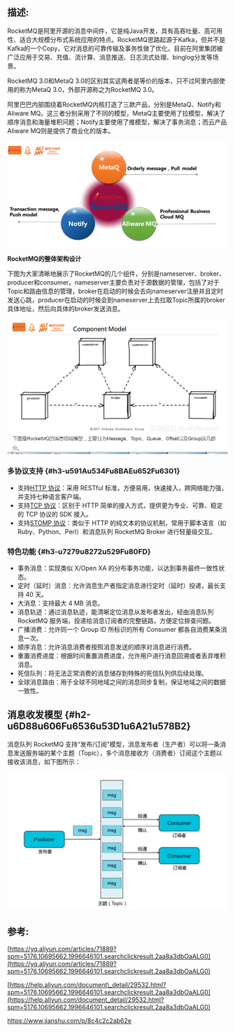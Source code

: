 ## 描述:

RocketMQ是阿里开源的消息中间件，它是纯Java开发，具有高吞吐量、高可用性、适合大规模分布式系统应用的特点。RocketMQ思路起源于Kafka，但并不是Kafka的一个Copy，它对消息的可靠传输及事务性做了优化，目前在阿里集团被广泛应用于交易、充值、流计算、消息推送、日志流式处理、binglog分发等场景。

RocketMQ 3.0和MetaQ 3.0的区别其实这两者是等价的版本，只不过阿里内部使用的称为MetaQ 3.0，外部开源称之为RocketMQ 3.0。

阿里巴巴内部围绕着RocketMQ内核打造了三款产品，分别是MetaQ、Notify和Aliware MQ。这三者分别采用了不同的模型，MetaQ主要使用了拉模型，解决了顺序消息和海量堆积问题；Notify主要使用了推模型，解决了事务消息；而云产品Aliware MQ则是提供了商业化的版本。

![](/assets/微信截图_20190727110350.png)

**RocketMQ的整体架构设计**

下图为大家清晰地展示了RocketMQ的几个组件，分别是nameserver、broker、producer和consumer。nameserver主要负责对于源数据的管理，包括了对于Topic和路由信息的管理，broker在启动的时候会去向nameserver注册并且定时发送心跳，producer在启动的时候会到nameserver上去拉取Topic所属的broker具体地址，然后向具体的broker发送消息。

![](/assets/微信截图_20190727111204.png)

### 多协议支持 {#h3-u591Au534Fu8BAEu652Fu6301}

* 支持[HTTP 协议](https://help.aliyun.com/document_detail/102996.html)：采用 RESTful 标准，方便易用，快速接入，跨网络能力强，并支持七种语言客户端。
* 支持[TCP 协议](https://help.aliyun.com/document_detail/44711.html)：区别于 HTTP 简单的接入方式，提供更为专业、可靠、稳定的 TCP 协议的 SDK 接入。
* 支持[STOMP 协议](https://help.aliyun.com/document_detail/112558.html)：类似于 HTTP 的纯文本的协议机制，常用于脚本语言（如 Ruby、Python、Perl）和消息队列 RocketMQ Broker 进行轻量级交互。

### 特色功能 {#h3-u7279u8272u529Fu80FD}

* 事务消息：实现类似 X/Open XA 的分布事务功能，以达到事务最终一致性状态。
* 定时（延时）消息：允许消息生产者指定消息进行定时（延时）投递，最长支持 40 天。
* 大消息：支持最大 4 MB 消息。
* 消息轨迹：通过消息轨迹，能清晰定位消息从发布者发出，经由消息队列 RocketMQ 服务端，投递给消息订阅者的完整链路，方便定位排查问题。
* 广播消费：允许同一个 Group ID 所标识的所有 Consumer 都各自消费某条消息一次。
* 顺序消息：允许消息消费者按照消息发送的顺序对消息进行消费。
* 重置消费进度：根据时间重置消费进度，允许用户进行消息回溯或者丢弃堆积消息。
* 死信队列：将无法正常消费的消息储存到特殊的死信队列供后续处理。
* 全球消息路由：用于全球不同地域之间的消息同步复制，保证地域之间的数据一致性。

## 消息收发模型 {#h2-u6D88u606Fu6536u53D1u6A21u578B2}

消息队列 RocketMQ 支持“发布/订阅”模型，消息发布者（生产者）可以将一条消息发送服务端的某个主题（Topic），多个消息接收方（消费者）订阅这个主题以接收该消息，如下图所示：

![](/assets/微信截图_20190727111724.png)

## 参考:

[https://yq.aliyun.com/articles/71889?spm=5176.10695662.1996646101.searchclickresult.2aa8a3dbOaALG0](https://yq.aliyun.com/articles/71889?spm=5176.10695662.1996646101.searchclickresult.2aa8a3dbOaALG0)

[https://help.aliyun.com/document\_detail/29532.html?spm=5176.10695662.1996646101.searchclickresult.2aa8a3dbOaALG0](https://help.aliyun.com/document_detail/29532.html?spm=5176.10695662.1996646101.searchclickresult.2aa8a3dbOaALG0)

https://www.jianshu.com/p/8c4c2c2ab62e

